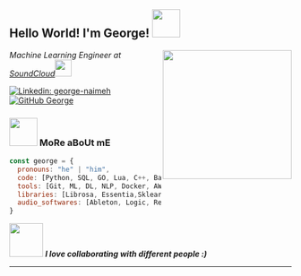 <h2> Hello World! I'm George! <img src="https://media.giphy.com/media/Kb4IU8uT1khuUkx8m3/giphy.gif" width="50"></h2>
<img align='right' src="https://media.giphy.com/media/EKycC1FdSo0Ks/giphy.gif" width="230">
<p><em>Machine Learning Engineer at <a href="http://soundcloud.com/">SoundCloud</a><img src="https://logospng.org/download/soundcloud/logo-soundcloud-4096.png" width="30">
</em></p>


[![Linkedin: george-naimeh](https://img.shields.io/badge/-georgenaimeh-blue?style=flat-square&logo=Linkedin&logoColor=white&link=https://www.linkedin.com/in/george-naimeh/)](https://www.linkedin.com/in/george-naimeh/)
[![GitHub George](https://img.shields.io/github/followers/george?label=follow&style=social)](https://github.com/gnai)


### <img src="https://media.giphy.com/media/VgCDAzcKvsR6OM0uWg/giphy.gif" width="50"> MoRe aBoUt mE 

```javascript
const george = {
  pronouns: "he" | "him",
  code: [Python, SQL, GO, Lua, C++, Bash],
  tools: [Git, ML, DL, NLP, Docker, AWS, GCP],
  libraries: [Librosa, Essentia,Sklearn, Tensorflow, Pytorch, Pandas, Music21]
  audio_softwares: [Ableton, Logic, Reaper, Kontakt, Max, Pd]  
}
```

<img src="https://media.giphy.com/media/LnQjpWaON8nhr21vNW/giphy.gif" width="60"> <em><b>I love collaborating with different people :)</em>

---
